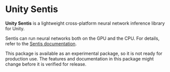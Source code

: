 # Unity Sentis

**Unity Sentis** is a lightweight cross-platform neural network inference library for Unity.

Sentis can run neural networks both on the GPU and the CPU. For details, refer to the [Sentis documentation](https://docs.unity3d.com/Packages/com.unity.sentis@1.1).

This package is available as an experimental package, so it is not ready for production use. The features and documentation in this package might change before it is verified for release.
